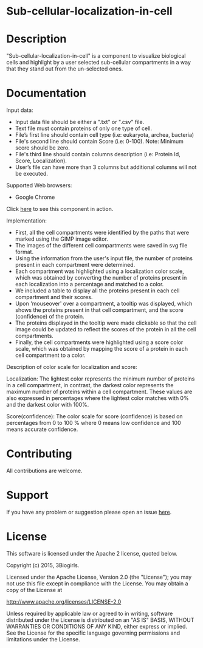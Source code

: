 Sub-cellular-localization-in-cell
==================================================================
Description
==================================================================
"Sub-cellular-localization-in-cell" is a component to visualize biological cells and highlight by a user selected sub-cellular compartments in a way that they stand out from the un-selected ones.

Documentation
==================================================================
Input data:

- Input data file should be either a ".txt" or ".csv" file.
- Text file must contain proteins of only one type of cell.
- File’s first line should contain cell type (i.e: eukaryota, archea, bacteria)
- File's second line should contain Score (i.e: 0-100). Note: Minimum score should be zero.
- File's third line should contain columns description (i.e: Protein Id, Score, Localization).
- User’s file can have more than 3 columns but additional columns will not be executed.

Supported Web browsers: 

- Google Chrome

Click [here](http://3biogirls.github.io/Sub-cellular-localization-in-cell/) to see this component in action.

Implementation:

- First, all the cell compartments were identified by the paths that were marked using the GIMP image editor.
- The images of the different cell compartments were saved in svg file format.
- Using the information from the user's input file, the number of proteins present in each compartment were determined.
- Each compartment was highlighted using a localization color scale, which was obtained by converting the number of proteins present in each localization into a percentage and matched to a color.
- We included a table to display all the proteins present in each cell compartment and their scores.
- Upon 'mouseover' over a compartment, a tooltip was displayed, which shows the proteins present in that cell compartment, and the score (confidence) of the protein.
- The proteins displayed in the tooltip were made clickable so that the cell image could be updated to reflect the scores of the protein in all the cell compartments.
- Finally, the cell compartments were highlighted using a score color scale, which was obtained by mapping the score of a protein in each cell compartment to a color.


Description of color scale for localization and score:

Localization:
The lightest color represents the minimum number of proteins in a cell compartment, in contrast, the darkest color represents the maximum number of proteins within a cell compartment. These values are also expressed in percentages where the lightest color matches with 0% and the darkest color with 100%.

Score(confidence):
The color scale for score (confidence) is based on percentages from 0 to 100 % where 0 means low confidence and 100 means accurate confidence. 


Contributing
==================================================================
All contributions are welcome.

Support
==================================================================
If you have any problem or suggestion please open an issue <a href="https://github.com/3BioGirls/Sub-cellular-localization-in-cell/issues">here</a>.

License
==================================================================

This software is licensed under the Apache 2 license, quoted below.

Copyright (c) 2015, 3Biogirls.

Licensed under the Apache License, Version 2.0 (the "License"); you may not use this file except in compliance with the License. You may obtain a copy of the License at

http://www.apache.org/licenses/LICENSE-2.0

Unless required by applicable law or agreed to in writing, software distributed under the License is distributed on an "AS IS" BASIS, WITHOUT WARRANTIES OR CONDITIONS OF ANY KIND, either express or implied. See the License for the specific language governing permissions and limitations under the License.
